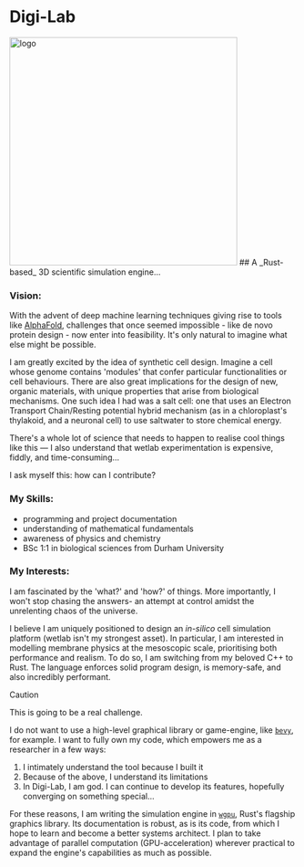 # Digi-Lab  
<img width="400" height="400" alt="logo" src="https://github.com/user-attachments/assets/d6b95cba-d50a-4863-978d-981848007c51" />
## A _Rust-based_ 3D scientific simulation engine...  
  
### Vision:
With the advent of deep machine learning techniques giving rise to tools like [AlphaFold](https://alphafold.ebi.ac.uk/), challenges that once seemed impossible - like de novo protein design - now enter into feasibility. It's only natural to imagine what else might be possible.  
  
I am greatly excited by the idea of synthetic cell design. Imagine a cell whose genome contains 'modules' that confer particular functionalities or cell behaviours. There are also great implications for the design of new, organic materials, with unique properties that arise from biological mechanisms. One such idea I had was a salt cell: one that uses an Electron Transport Chain/Resting potential hybrid mechanism (as in a chloroplast's thylakoid, and a neuronal cell) to use saltwater to store chemical energy.  
  
There's a whole lot of science that needs to happen to realise cool things like this — I also understand that wetlab experimentation is expensive, fiddly, and time-consuming...  
  
I ask myself this: how can I contribute?  
  
### My Skills:  
- programming and project documentation
- understanding of mathematical fundamentals
- awareness of physics and chemistry
- BSc 1:1 in biological sciences from Durham University

### My Interests:  
I am fascinated by the 'what?' and 'how?' of things. More importantly, I won't stop chasing the answers- an attempt at control amidst the unrelenting chaos of the universe.  
  
I believe I am uniquely positioned to design an _in-silico_ cell simulation platform (wetlab isn't my strongest asset). In particular, I am interested in modelling membrane physics at the mesoscopic scale, prioritising both performance and realism. To do so, I am switching from my beloved C++ to Rust. The language enforces solid program design, is memory-safe, and also incredibly performant.  

> [!CAUTION]
> This is going to be a real challenge.  

I do not want to use a high-level graphical library or game-engine, like [`bevy`](https://bevy.org/learn/book/getting-started/), for example. I want to fully own my code, which empowers me as a researcher in a few ways:  
1. I intimately understand the tool because I built it
2. Because of the above, I understand its limitations
3. In Digi-Lab, I am god. I can continue to develop its features, hopefully converging on something special...
  
For these reasons, I am writing the simulation engine in [`wgpu`](https://docs.rs/wgpu/latest/wgpu/), Rust's flagship graphics library. Its documentation is robust, as is its code, from which I hope to learn and become a better systems architect. I plan to take advantage of parallel computation (GPU-acceleration) wherever practical to expand the engine's capabilities as much as possible.  
